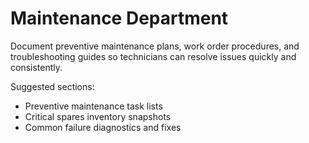 # Maintenance Department

Document preventive maintenance plans, work order procedures, and troubleshooting guides so technicians can resolve issues quickly and consistently.

Suggested sections:

- Preventive maintenance task lists
- Critical spares inventory snapshots
- Common failure diagnostics and fixes
